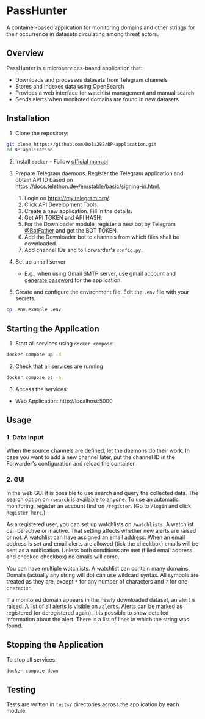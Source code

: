 # PassHunter

A container-based application for monitoring domains and other strings for their occurrence in datasets circulating among threat actors.

## Overview

PassHunter is a microservices-based application that:
- Downloads and processes datasets from Telegram channels
- Stores and indexes data using OpenSearch
- Provides a web interface for watchlist management and manual search
- Sends alerts when monitored domains are found in new datasets

## Installation

1. Clone the repository:
```bash
git clone https://github.com/Doli282/BP-application.git
cd BP-application
```

2. Install `docker` - Follow [official manual](https://docs.docker.com/engine/install/)

3. Prepare Telegram daemons. Register the Telegram application and obtain API ID based on https://docs.telethon.dev/en/stable/basic/signing-in.html.
   1. Login on https://my.telegram.org/.
   2. Click API Development Tools.
   3. Create a new application. Fill in the details.
   4. Get API TOKEN and API HASH.
   5. For the Downloader module, register a new bot by Telegram [@BotFather](https://t.me/botfather) and get the BOT TOKEN.
   6. Add the Downloader bot to channels from which files shall be downloaded.
   7. Add channel IDs and to Forwarder's `config.py`.

4. Set up a mail server
   - E.g., when using Gmail SMTP server, use gmail account and [generate password](https://myaccount.google.com/apppasswords) for the application.

5. Create and configure the environment file. Edit the `.env` file with your secrets.
```bash
cp .env.example .env
```

## Starting the Application

1. Start all services using `docker compose`:
```bash
docker compose up -d
```

2. Check that all services are running
```bash
docker compose ps -a
```

3. Access the services:
- Web Application: http://localhost:5000


## Usage

### 1. Data input

When the source channels are defined, let the daemons do their work.
In case you want to add a new channel later, put the channel ID in the Forwarder's configuration and reload the container.

### 2. GUI 

In the web GUI it is possible to use search and query the collected data.
The search option on `/search` is available to anyone.
To use an automatic monitoring, register an account first on `/register`.
(Go to `/login` and click `Register here`.)

As a registered user, you can set up watchlists on `/watchlists`.
A watchlist can be active or inactive.
That setting affects whether new alerts are raised or not.
A watchlist can have assigned an email address.
When an email address is set and email alerts are allowed (tick the checkbox) emails will be sent as a notification.
Unless both conditions are met (filled email address and checked checkbox) no emails will come.

You can have multiple watchlists.
A watchlist can contain many domains.
Domain (actually any string will do) can use wildcard syntax.
All symbols are treated as they are, except `*` for any number of characters and `?` for one character.

If a monitored domain appears in the newly downloaded dataset, an alert is raised.
A list of all alerts is visible on `/alerts`.
Alerts can be marked as registered (or deregistered again).
It is possible to show detailed information about the alert.
There is a list of lines in which the string was found.

## Stopping the Application

To stop all services:
```bash
docker compose down
```

## Testing

Tests are written in `tests/` directories across the application by each module.
